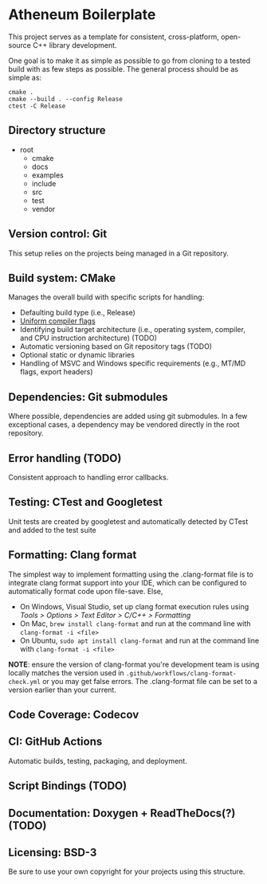 # Atheneum Boilerplate

This project serves as a template for consistent, cross-platform, open-source C++ library development.

One goal is to make it as simple as possible to go from cloning to a tested build with as few steps as possible. The
general process should be as simple as:

```
cmake .
cmake --build . --config Release
ctest -C Release
```

## Directory structure

- root
    - cmake
    - docs
    - examples
    - include
    - src
    - test
    - vendor

## Version control: Git

This setup relies on the projects being managed in a Git repository.

## Build system: CMake

Manages the overall build with specific scripts for handling:

- Defaulting build type (i.e., Release)
- [Uniform compiler flags](cmake/build-options-interface.cmake)
- Identifying build target architecture (i.e., operating system, compiler, and CPU instruction architecture) (TODO)
- Automatic versioning based on Git repository tags (TODO)
- Optional static or dynamic libraries
- Handling of MSVC and Windows specific requirements (e.g., MT/MD flags, export headers)

## Dependencies: Git submodules

Where possible, dependencies are added using git submodules. In a few exceptional cases, a dependency may be vendored
directly in the root repository.

## Error handling (TODO)

Consistent approach to handling error callbacks.

## Testing: CTest and Googletest

Unit tests are created by googletest and automatically detected by CTest and added to the test suite

## Formatting: Clang format

The simplest way to implement formatting using the .clang-format file is to integrate clang format support into your
IDE, which can be configured to automatically format code upon file-save. Else,

* On Windows, Visual Studio, set up clang format execution rules using *Tools > Options > Text Editor > C/C++ >
  Formatting*
* On Mac, `brew install clang-format` and run at the command line with `clang-format -i <file>`
* On Ubuntu, `sudo apt install clang-format` and run at the command line with `clang-format -i <file>`

**NOTE**: ensure the version of clang-format you're development team is using locally matches the version used in `.github/workflows/clang-format-check.yml` or you may get false errors. The .clang-format file can be set to a version earlier than your current.

## Code Coverage: Codecov

## CI: GitHub Actions

Automatic builds, testing, packaging, and deployment.

## Script Bindings (TODO)

## Documentation: Doxygen + ReadTheDocs(?) (TODO)

## Licensing: BSD-3

Be sure to use your own copyright for your projects using this structure.

